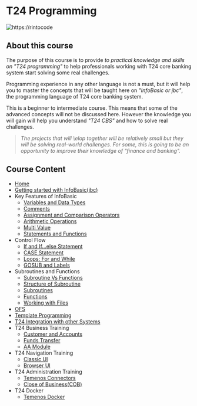 # T24 Programming

![https://rintocode](https://github.com/rintocode/t24/wiki/images/rintocode.png)

## About this course

The purpose of this course is to provide _to practical knowledge and skills on "T24 programming"_ to help professionals working with T24 core banking system start solving some real challenges.

Programming experience in any other language is not a must, but it will help you to master the concepts that will be taught here on _"InfoBasic or jbc"_, the programming language of T24 core banking system.

This is a beginner to intermediate course. This means that some of the advanced concepts will not be discussed here. However the knowledge you will gain will help you understand _"T24 CBS"_ and how to solve real challenges.

> _The projects that will \elop together will be relatively small but they will be solving real-world challenges. For some, this is going to be an opportunity to improve their knowledge of "finance and banking"._

## Course Content

- [Home](https://github.com/rintocode/t24/wiki)
- [Getting started with InfoBasic(jbc)](https://github.com/rintocode/t24/wiki/Getting-started)
- Key Features of InfoBasic
  - [Variables and Data Types](https://github.com/rintocode/t24/wiki/Variables-and-Data-Types)
  - [Comments](https://github.com/rintocode/t24/wiki/Comments)
  - [Assignment and Comparison Operators](https://github.com/rintocode/t24/wiki/Operators)
  - [Arithmetic Operations](https://github.com/rintocode/t24/wiki/Arithmetics)
  - [Multi Value](https://github.com/rintocode/t24/wiki/Multi-value)
  - [Statements and Functions](https://github.com/rintocode/t24/wiki/Statements-and-Functions)
- Control Flow
  - [If and If...else Statement](https://github.com/rintocode/t24/wiki/If-Else)
  - [CASE Statement](https://github.com/rintocode/t24/wiki/Case)
  - [Loops: For and While](https://github.com/rintocode/t24/wiki/Loops)
  - [GOSUB and Labels](https://github.com/rintocode/t24/wiki/Labels)
- Subroutines and Functions
  - [Subroutine Vs Functions](https://github.com/rintocode/t24/wiki/Subroutine-Vs-Functions)
  - [Structure of Subroutine](https://github.com/rintocode/t24/wiki/Structure-of-Subroutine)
  - [Subroutines](https://github.com/rintocode/t24/wiki/Subroutines)
  - [Functions](https://github.com/rintocode/t24/wiki/Functions)
  - [Working with Files](https://github.com/rintocode/t24/wiki/Files)
- [OFS](https://github.com/rintocode/t24/wiki/OFS)
- [Template Programming](https://github.com/rintocode/t24/wiki/Template-Programming)
- [T24 Integration with other Systems](https://github.com/rintocode/t24/wiki/Integration)
- T24 Business Training
  - [Customer and Accounts](https://github.com/rintocode/wiki/cu-ac)
  - [Funds Transfer](https://github.com/rintocode/t24/wiki/funds-transfer)
  - [AA Module](https://github.com/rintocode/t24/wiki/aa)
- T24 Navigation Training
  - [Classic UI](https://github.com/rintocode/t24/wiki/navigation-classic)
  - [Browser UI](https://github.com/rintocode/t24/wiki/navigation-browser)
- T24 Administration Training
  - [Temenos Connectors](https://github.com/rintocode/t24/wiki/Temenos-Connectors)
  - [Close of Business(COB)](https://github.com/rintocode/t24/wiki/cob)
- T24 Docker 
  - [Temenos Docker](https://github.com/rintocode/t24/wiki/Temenos-Docker)